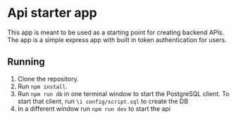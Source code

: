 # Api starter app

This app is meant to be used as a starting point for creating backend APIs.
The app is a simple express app with built in token authentication for users.

## Running

1. Clone the repository.
2. Run `npm install`.
3. Run `npm run db` in one terminal window to start the PostgreSQL client. To start that client, run `\i config/script.sql` to create the DB
4. In a different window run `npm run dev` to start the api

